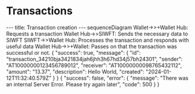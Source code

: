 # Transactions
<code-block lang="mermaid">
---
title: Transaction creation
---
sequenceDiagram
Wallet->>+Wallet Hub: Requests a transaction
Wallet Hub->>SIWFT: Sends the necessary data to SIWFT
SIWFT->>Wallet Hub: Processes the transaction and responds with useful data
Wallet Hub->>+Wallet: Passes on that the transaction was successful or not.
</code-block>
<api-endpoint openapi-path="../transactions.yaml" endpoint="/v0/transaction/{sender}/{receiver}" method="POST">
    <response type="200">
        <sample>
{
	"success": true,
	"message": {
		"id": "transaction_34210bja3421834jah6jhh3h67hd34j57bh24301",
		"sender": "AT10000000123456789012",
		"receiver": "AT10000000098765432112",
		"amount": "13.37",
		"description": Hello World,
		"created": "2024-01-12T11:32:40.579Z"
	}
}
        </sample>    
    </response>
    <response type="202">
        <sample>
{
    "success": false,
    "error": {
        "message": "There was an internal Server Error. Please try again later",
        "code": 500
    }
}
        </sample>
    </response>
</api-endpoint>

<!--<api-doc openapi-path="../transactions.yaml">
    
</api-doc>-->